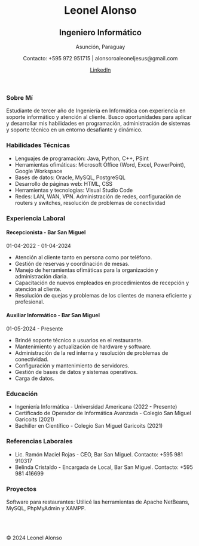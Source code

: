 
<html lang="es">
<head>
    <meta charset="UTF-8">
    <meta name="viewport" content="width=device-width, initial-scale=1.0">
    <title>Leonel Alonso - Portafolio</title>
    <h2><link rel="stylesheet" href="styles.css"></h2>
</head>
<body>
    <header>
        <h1>Leonel Alonso</h1>
        <h2>Ingeniero Informático</h2>
        <p>Asunción, Paraguay</p>
        <p>Contacto: +595 972 951715 | alonsoroaleoneljesus@gmail.com</p>
        <p><a href="https://www.linkedin.com/in/leonel-alonso-87b7a022b" target="_blank">LinkedIn</a></p>
    </header>
    <section>
        <h3>Sobre Mí</h3>
        <p>Estudiante de tercer año de Ingeniería en Informática con experiencia en soporte informático y atención al cliente. Busco oportunidades para aplicar y desarrollar mis habilidades en programación, administración de sistemas y soporte técnico en un entorno desafiante y dinámico.</p>
    </section>
    <section>
        <h3>Habilidades Técnicas</h3>
        <ul>
            <li>Lenguajes de programación: Java, Python, C++, PSint</li>
            <li>Herramientas ofimáticas: Microsoft Office (Word, Excel, PowerPoint), Google Workspace</li>
            <li>Bases de datos: Oracle, MySQL, PostgreSQL</li>
            <li>Desarrollo de páginas web: HTML, CSS</li>
            <li>Herramientas y tecnologías: Visual Studio Code</li>
            <li>Redes: LAN, WAN, VPN. Administración de redes, configuración de routers y switches, resolución de problemas de conectividad</li>
        </ul>
    </section>
    <section>
        <h3>Experiencia Laboral</h3>
        <div>
            <h4>Recepcionista - Bar San Miguel</h4>
            <p>01-04-2022 - 01-04-2024</p>
            <ul>
                <li>Atención al cliente tanto en persona como por teléfono.</li>
                <li>Gestión de reservas y coordinación de mesas.</li>
                <li>Manejo de herramientas ofimáticas para la organización y administración diaria.</li>
                <li>Capacitación de nuevos empleados en procedimientos de recepción y atención al cliente.</li>
                <li>Resolución de quejas y problemas de los clientes de manera eficiente y profesional.</li>
            </ul>
        </div>
        <div>
            <h4>Auxiliar Informático - Bar San Miguel</h4>
            <p>01-05-2024 - Presente</p>
            <ul>
                <li>Brindé soporte técnico a usuarios en el restaurante.</li>
                <li>Mantenimiento y actualización de hardware y software.</li>
                <li>Administración de la red interna y resolución de problemas de conectividad.</li>
                <li>Configuración y mantenimiento de servidores.</li>
                <li>Gestión de bases de datos y sistemas operativos.</li>
                <li>Carga de datos.</li>
            </ul>
        </div>
    </section>
    <section>
        <h3>Educación</h3>
        <ul>
            <li>Ingeniería Informática - Universidad Americana (2022 - Presente)</li>
            <li>Certificado de Operador de Informática Avanzada - Colegio San Miguel Garicoits (2021)</li>
            <li>Bachiller en Científico - Colegio San Miguel Garicoits (2021)</li>
        </ul>
    </section>
    <section>
        <h3>Referencias Laborales</h3>
        <ul>
            <li>Lic. Ramón Maciel Rojas - CEO, Bar San Miguel. Contacto: +595 981 910317</li>
            <li>Belinda Cristaldo - Encargada de Local, Bar San Miguel. Contacto: +595 981 416699</li>
        </ul>
    </section>
    <section>
        <h3>Proyectos</h3>
        <p>Software para restaurantes: Utilicé las herramientas de Apache NetBeans, MySQL, PhpMyAdmin y XAMPP.</p>
    </section>
    <br>
    <br>
    <footer>
        <p>&copy; 2024 Leonel Alonso</p>
    </footer>
</body>
</html>
